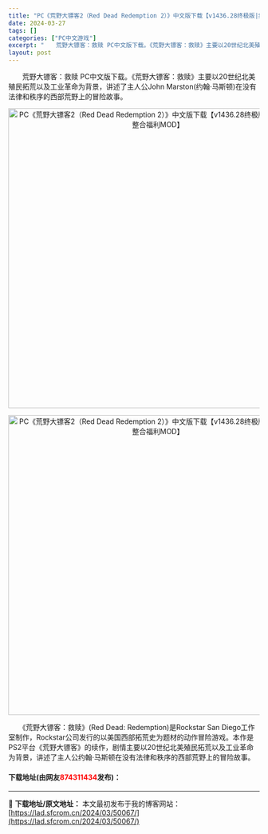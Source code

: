 ```yaml
---
title: "PC《荒野大镖客2（Red Dead Redemption 2）》中文版下载【v1436.28终极版|集成全DLC|整合福利MOD】"
date: 2024-03-27
tags: []
categories: ["PC中文游戏"]
excerpt: "　　荒野大镖客：救赎 PC中文版下载。《荒野大镖客：救赎》主要以20世纪北美殖民拓荒以及工业革命为背景，讲述了主人公John Marston(约翰&middot;马斯顿)在没有法律和秩序的西部荒野上的冒险故事。 　　《荒野大镖客：救赎》(Red Dead: Redemption)是Rockstar &hellip;"
layout: post
---
```


 <p>　　荒野大镖客：救赎 PC中文版下载。《荒野大镖客：救赎》主要以20世纪北美殖民拓荒以及工业革命为背景，讲述了主人公John Marston(约翰&middot;马斯顿)在没有法律和秩序的西部荒野上的冒险故事。</p> <p align="center"><img align="" border="0" src="https://lad.sfcrom.cn/wp-content/uploads/2024/03/20240327_66036d893285f.webp" width="600" alt="PC《荒野大镖客2（Red Dead Redemption 2）》中文版下载【v1436.28终极版|集成全DLC|整合福利MOD】" /></p> <p align="center"><img align="" border="0" src="https://lad.sfcrom.cn/wp-content/uploads/2024/03/20240327_66036d899cf32.webp" width="600" alt="PC《荒野大镖客2（Red Dead Redemption 2）》中文版下载【v1436.28终极版|集成全DLC|整合福利MOD】" /></p> <p>　　《荒野大镖客：救赎》(Red Dead: Redemption)是Rockstar San Diego工作室制作，Rockstar公司发行的以美国西部拓荒史为题材的动作冒险游戏。本作是PS2平台《荒野大镖客》的续作，剧情主要以20世纪北美殖民拓荒以及工业革命为背景，讲述了主人公约翰&middot;马斯顿在没有法律和秩序的西部荒野上的冒险故事。</p> <p><h4>下载地址(由网友<font color="red">874311434</font>发布)：</h4></p> 

---
📖 **下载地址/原文地址：** 本文最初发布于我的博客网站：[https://lad.sfcrom.cn/2024/03/50067/](https://lad.sfcrom.cn/2024/03/50067/)
